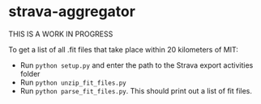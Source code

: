 # strava-aggregator

THIS IS A WORK IN PROGRESS

To get a list of all .fit files that take place within 20 kilometers of MIT:
- Run `python setup.py` and enter the path to the Strava export activities folder
- Run `python unzip_fit_files.py`
- Run `python parse_fit_files.py`. This should print out a list of fit files.